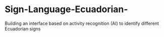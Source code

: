# Sign-Language-Ecuadorian-
Building an interface based on activity recognition (AI) to identify different Ecuadorian signs 
